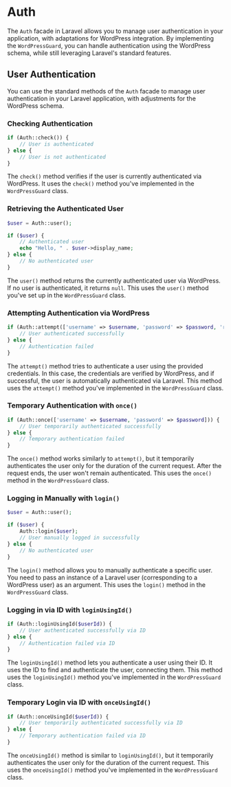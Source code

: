 # Auth

The `Auth` facade in Laravel allows you to manage user authentication in your application, with adaptations for WordPress integration. By implementing the `WordPressGuard`, you can handle authentication using the WordPress schema, while still leveraging Laravel's standard features.

## User Authentication

You can use the standard methods of the `Auth` facade to manage user authentication in your Laravel application, with adjustments for the WordPress schema.

### Checking Authentication

```php
if (Auth::check()) {
    // User is authenticated
} else {
    // User is not authenticated
}
```

The `check()` method verifies if the user is currently authenticated via WordPress. It uses the `check()` method you've implemented in the `WordPressGuard` class.

### Retrieving the Authenticated User

```php
$user = Auth::user();

if ($user) {
    // Authenticated user
    echo "Hello, " . $user->display_name;
} else {
    // No authenticated user
}
```

The `user()` method returns the currently authenticated user via WordPress. If no user is authenticated, it returns `null`. This uses the `user()` method you've set up in the `WordPressGuard` class.

### Attempting Authentication via WordPress

```php
if (Auth::attempt(['username' => $username, 'password' => $password, 'remember' => true])) {
    // User authenticated successfully
} else {
    // Authentication failed
}
```

The `attempt()` method tries to authenticate a user using the provided credentials. In this case, the credentials are verified by WordPress, and if successful, the user is automatically authenticated via Laravel. This method uses the `attempt()` method you've implemented in the `WordPressGuard` class.

### Temporary Authentication with `once()`

```php
if (Auth::once(['username' => $username, 'password' => $password])) {
    // User temporarily authenticated successfully
} else {
    // Temporary authentication failed
}
```

The `once()` method works similarly to `attempt()`, but it temporarily authenticates the user only for the duration of the current request. After the request ends, the user won't remain authenticated. This uses the `once()` method in the `WordPressGuard` class.

### Logging in Manually with `login()`

```php
$user = Auth::user();

if ($user) {
    Auth::login($user);
    // User manually logged in successfully
} else {
    // No authenticated user
}
```

The `login()` method allows you to manually authenticate a specific user. You need to pass an instance of a Laravel user (corresponding to a WordPress user) as an argument. This uses the `login()` method in the `WordPressGuard` class.

### Logging in via ID with `loginUsingId()`

```php
if (Auth::loginUsingId($userId)) {
    // User authenticated successfully via ID
} else {
    // Authentication failed via ID
}
```

The `loginUsingId()` method lets you authenticate a user using their ID. It uses the ID to find and authenticate the user, connecting them. This method uses the `loginUsingId()` method you've implemented in the `WordPressGuard` class.

### Temporary Login via ID with `onceUsingId()`

```php
if (Auth::onceUsingId($userId)) {
    // User temporarily authenticated successfully via ID
} else {
    // Temporary authentication failed via ID
}
```

The `onceUsingId()` method is similar to `loginUsingId()`, but it temporarily authenticates the user only for the duration of the current request. This uses the `onceUsingId()` method you've implemented in the `WordPressGuard` class.
